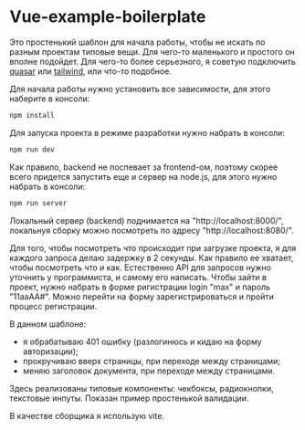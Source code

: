 # Vue-example-boilerplate

Это простенький шаблон для начала работы, чтобы не искать по разным проектам типовые вещи. Для чего-то маленького и простого он вполне подойдет. Для чего-то более серьезного, я советую подключить [quasar](https://quasar.dev/) или [tailwind](https://v2.tailwindcss.com/docs/guides/vue-3-vite), или что-то подобное.

Для начала работы нужно установить все зависимости, для этого наберите в консоли:

```sh
npm install
```

Для запуска проекта в режиме разработки нужно набрать в консоли:

```sh
npm run dev
```

Как правило, backend не поспевает за frontend-ом, поэтому скорее всего придется запустить еще и сервер на node.js, для этого нужно набрать в консоли:

```sh
npm run server
```

Локальный сервер (backend) поднимается на "http://localhost:8000/", локальнуя сборку можно посмотреть по адресу "http://localhost:8080/".

Для того, чтобы посмотреть что происходит при загрузке проекта, я для каждого запроса делаю задержку в 2 секунды. Как правило ее хватает, чтобы посмотреть что и как. Естественно API для запросов нужно уточнить у программиста, и самому его написать. Чтобы зайти в проект, нужно набрать в форме ригистрации login "max" и пароль "11aaAA#". Можно перейти на форму зарегистрироваться и пройти процесс регистрации.

В данном шаблоне:

- я обрабатываю 401 ошибку (разлогинюсь и кидаю на форму авторизации);
- прокручиваю вверх страницы, при переходе между страницами;
- меняю заголовок документа, при переходе между страницами.

Здесь реализованы типовые компоненты: чекбоксы, радиокнопки, текстовые инпуты. Показан пример простенькой валидации.

В качестве сборщика я использую vite.
